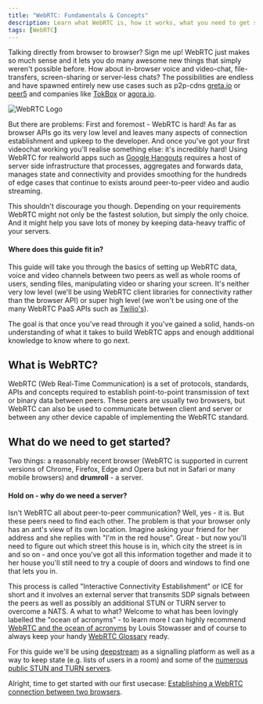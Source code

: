 ```yaml
---
title: "WebRTC: Fundamentals & Concepts"
description: Learn what WebRTC is, how it works, what you need to get started and where this guide fits in
tags: [WebRTC]
---
```


Talking directly from browser to browser? Sign me up! WebRTC just makes so much sense and it lets you do many awesome new things that simply weren't possible before. How about in-browser voice and video-chat, file-transfers, screen-sharing or server-less chats? The possibilities are endless and have spawned entirely new use cases such as p2p-cdns [greta.io](https://greta.io/) or [peer5](https://www.peer5.com/) and companies like [TokBox](https://tokbox.com/) or [agora.io](https://www.agora.io/en/).

![WebRTC Logo](webrtc-logo.png)

But there are problems: First and foremost - WebRTC is hard! As far as browser APIs go its very low level and leaves many aspects of connection establishment and upkeep to the developer.
And once you've got your first videochat working you'll realise something else: it's incredibly hard! Using WebRTC for realworld apps such as [Google Hangouts](https://hangouts.google.com/) requires a host of server side infrastructure that processes, aggregates and forwards data, manages state and connectivity and provides smoothing for the hundreds of edge cases that continue to exists around peer-to-peer video and audio streaming.

This shouldn't discourage you though. Depending on your requirements WebRTC might not only be the fastest solution, but simply the only choice. And it might help you save lots of money by keeping data-heavy traffic of your servers.

#### Where does this guide fit in?
This guide will take you through the basics of setting up WebRTC data, voice and video channels between two peers as well as whole rooms of users, sending files, manipulating video or sharing your screen. It's neither very low level (we'll be using WebRTC client libraries for connectivity rather than the browser API) or super high level (we won't be using one of the many WebRTC PaaS APIs such as [Twilio's](https://www.twilio.com/webrtc)).

The goal is that once you've read through it you've gained a solid, hands-on understanding of what it takes to build WebRTC apps and enough additional knowledge to know where to go next.

## What is WebRTC?
WebRTC (Web Real-Time Communication) is a set of protocols, standards, APIs and concepts required to establish point-to-point transmission of text or binary data between peers. These peers are usually two browsers, but WebRTC can also be used to communicate between client and server or between any other device capable of implementing the WebRTC standard.

## What do we need to get started?
Two things: a reasonably recent browser (WebRTC is supported in current versions of Chrome, Firefox, Edge and Opera but not in Safari or many mobile browsers) and **drumroll** - a server.

#### Hold on - why do we need a server?
Isn't WebRTC all about peer-to-peer communication? Well, yes - it is. But these peers need to  find each other. The problem is that your browser only has an ant's view of its own location. Imagine asking your friend for her address and she replies with "I'm in the red house". Great - but now you'll need to figure out which street this house is in, which city the street is in and so on - and once you've got all this information together and made it to her house you'll still need to try a couple of doors and windows to find one that lets you in.

This process is called "Interactive Connectivity Establishment" or ICE for short and it involves an external server that transmits SDP signals between the peers as well as possibly an additional STUN or TURN server to overcome a NATS. A what to what? Welcome to what has been lovingly labelled the "ocean of acronyms" - to learn more I can highly recommend [WebRTC and the ocean of acronyms](https://hacks.mozilla.org/2013/07/webrtc-and-the-ocean-of-acronyms/) by Louis Stowasser and of course to always keep your handy [WebRTC Glossary](https://webrtcglossary.com/) ready.

For this guide we'll be using [deepstream](https://deepstream.io/) as a signalling platform as well as a way to keep state (e.g. lists of users in a room) and some of the [numerous public STUN and TURN servers](https://gist.github.com/sagivo/3a4b2f2c7ac6e1b5267c2f1f59ac6c6b).

Alright, time to get started with our first usecase: [Establishing a WebRTC connection between two browsers](webrtc-datachannels).

